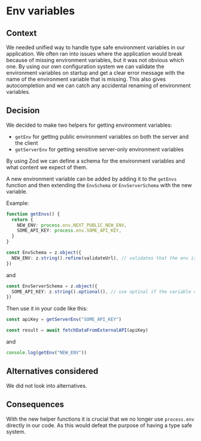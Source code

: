 # Env variables

## Context

We needed unified way to handle type safe environment variables in our application.
We often ran into issues where the application would break because of missing
environment variables, but it was not obvious which one.
By using our own configuration system we can validate the environment variables
on startup and get a clear error message with the name of the environment variable
that is missing. This also gives autocompletion and we can catch any accidental
renaming of environment variables.

## Decision

We decided to make two helpers for getting environment variables:

- `getEnv` for getting public environment variables on both the server and the client
- `getServerEnv` for getting sensitive server-only environment variables

By using Zod we can define a schema for the environment variables and what content we expect of them.

A new environment variable can be added by adding it to the `getEnvs` function and then extending the `EnvSchema` or `EnvServerSchema` with the new variable.

Example:

```typescript
function getEnvs() {
  return {
    NEW_ENV: process.env.NEXT_PUBLIC_NEW_ENV,
    SOME_API_KEY: process.env.SOME_API_KEY,
  }
}
```

```typescript
const EnvSchema = z.object({
  NEW_ENV: z.string().refine(validateUrl), // validates that the env is a valid url
})
```

and

```typescript
const EnvServerSchema = z.object({
  SOME_API_KEY: z.string().optional(), // use optinal if the variable can be omitted - like in cases where we override fetched config
})
```

Then use it in your code like this:

```typescript
const apiKey = getServerEnv("SOME_API_KEY")

const result = await fetchDataFromExternalAPI(apiKey)
```

and

```typescript
console.log(getEnv("NEW_ENV"))
```

## Alternatives considered

We did not look into alternatives.

## Consequences

With the new helper functions it is crucial that we no longer use `process.env` directly in our code.
As this would defeat the purpose of having a type safe system.
